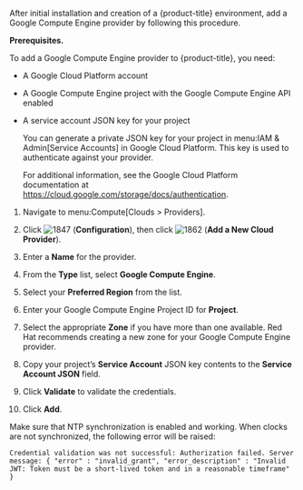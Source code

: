 After initial installation and creation of a {product-title}
environment, add a Google Compute Engine provider by following this
procedure.

**Prerequisites.**

To add a Google Compute Engine provider to {product-title}, you need:

  - A Google Cloud Platform account

  - A Google Compute Engine project with the Google Compute Engine API
    enabled

  - A service account JSON key for your project
    
    <div class="note">
    
    You can generate a private JSON key for your project in menu:IAM &
    Admin\[Service Accounts\] in Google Cloud Platform. This key is used
    to authenticate against your provider.
    
    For additional information, see the Google Cloud Platform
    documentation at
    <https://cloud.google.com/storage/docs/authentication>.
    
    </div>

<!-- end list -->

1.  Navigate to menu:Compute\[Clouds \> Providers\].

2.  Click ![1847](1847.png) (**Configuration**), then click
    ![1862](1862.png) (**Add a New Cloud Provider**).

3.  Enter a **Name** for the provider.

4.  From the **Type** list, select **Google Compute Engine**.

5.  Select your **Preferred Region** from the list.

6.  Enter your Google Compute Engine Project ID for **Project**.

7.  Select the appropriate **Zone** if you have more than one available.
    Red Hat recommends creating a new zone for your Google Compute
    Engine provider.

8.  Copy your project’s **Service Account** JSON key contents to the
    **Service Account JSON** field.

9.  Click **Validate** to validate the credentials.

10. Click **Add**.

<div class="note">

Make sure that NTP synchronization is enabled and working. When clocks
are not synchronized, the following error will be raised:

`Credential validation was not successful: Authorization failed. Server
message: { "error" : "invalid_grant", "error_description" : "Invalid
JWT: Token must be a short-lived token and in a reasonable timeframe" }`

</div>
